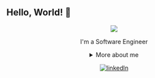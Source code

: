 ## Hello, World! 👋

<div align="center">
  
<img src="https://github.blog/wp-content/uploads/2018/10/46896184-b679fc80-ce30-11e8-88bf-921e9b788f7c.gif?resize=200%2C200" />

I'm a Software Engineer

<details>
  <summary> More about me</summary>
<div align="left">
 
``` js
const stebs = {
    personal: {
        fullName: 'Julia Romenia',
        birthDate: '1998-11-18',
        pronouns: 'she' | 'her',
    },
    technical: {
        technologies: {
            backEnd: {
                .Net [ 'C#', 'ASP.NET Core', 'MVC', 'Entity Framework Core', 'Dapper', 'xUnit', 'NPOI e IronXl', 'ABP', 'NPOI', 'IronXL', 'Background Service' ]
            },
            frontEnd: {
                Javascript: ['React'],
                HTML,
                CSS: ['styled-components', 'Bootstrap'],
            },
    }
}
```
  </div>
</details>

[![linkedln](https://img.shields.io/badge/LinkedIn-0077B5?style=for-the-badge&logo=linkedin&logoColor=white)](https://linkedin.com/in/julia-romenia-9513971b7)
</div>
